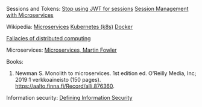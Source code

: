 

Sessions and Tokens:
[Stop using JWT for sessions](http://cryto.net/~joepie91/blog/2016/06/13/stop-using-jwt-for-sessions/>)
[Session Management with Microservices](https://sequoia.makes.software/session-management-with-microservices/)

Wikipedia:
[Microservices](https://en.wikipedia.org/wiki/Microservices)
[Kubernetes (k8s)](https://en.wikipedia.org/wiki/Kubernetes)
[Docker](https://en.wikipedia.org/wiki/Docker_(software))

[Fallacies of distributed computing](https://en.wikipedia.org/wiki/Fallacies_of_distributed_computing)

Microservices:
[Microservices, Martin Fowler](https://martinfowler.com/microservices/)

Books:
1. Newman S. Monolith to microservices. 1st edition ed. O'Reilly Media, Inc; 2019:1 verkkoaineisto (150 pages). https://aalto.finna.fi/Record/alli.876360.


Information security:
[Defining Information Security](https://www.ncbi.nlm.nih.gov/pmc/articles/PMC6450831/)

